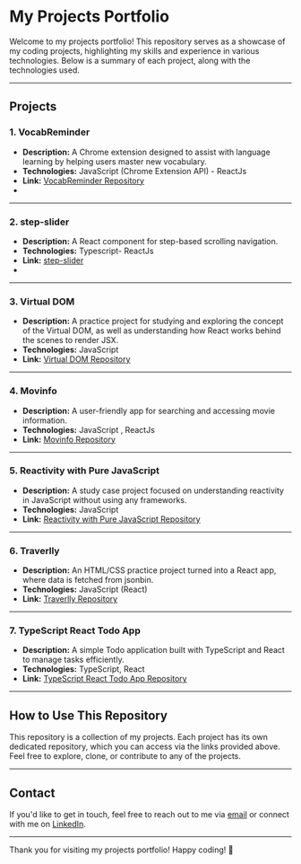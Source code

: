 # My Projects Portfolio

Welcome to my projects portfolio! This repository serves as a showcase of my coding projects, highlighting my skills and experience in various technologies. Below is a summary of each project, along with the technologies used.

---

## Projects

### 1. **VocabReminder**

- **Description:** A Chrome extension designed to assist with language learning by helping users master new vocabulary.
- **Technologies:** JavaScript (Chrome Extension API) - ReactJs
- **Link:** [VocabReminder Repository](https://github.com/mohammad-gh72/VocabReminder)
- 
---

### 2. **step-slider**

- **Description:** A React component for step-based scrolling navigation.
- **Technologies:** Typescript- ReactJs
- **Link:** [step-slider](https://github.com/mohammad-gh72/step-slider)
- 
---

### 3. **Virtual DOM**

- **Description:** A practice project for studying and exploring the concept of the Virtual DOM, as well as understanding how React works behind the scenes to render JSX.
- **Technologies:** JavaScript
- **Link:** [Virtual DOM Repository](https://github.com/mohammad-gh72/virtualDom)

---

### 4. **Movinfo**

- **Description:** A user-friendly app for searching and accessing movie information.
- **Technologies:** JavaScript , ReactJs
- **Link:** [Movinfo Repository](https://github.com/mohammad-gh72/Movinfo)

---

### 5. **Reactivity with Pure JavaScript**

- **Description:** A study case project focused on understanding reactivity in JavaScript without using any frameworks.
- **Technologies:** JavaScript
- **Link:** [Reactivity with Pure JavaScript Repository](https://github.com/mohammad-gh72/reactivity-with-pure-javascript)

---

### 6. **Traverlly**

- **Description:** An HTML/CSS practice project turned into a React app, where data is fetched from jsonbin.
- **Technologies:** JavaScript (React)
- **Link:** [Traverlly Repository](https://github.com/mohammad-gh72/traverlly)

---

### 7. **TypeScript React Todo App**

- **Description:** A simple Todo application built with TypeScript and React to manage tasks efficiently.
- **Technologies:** TypeScript, React
- **Link:** [TypeScript React Todo App Repository](https://github.com/mohammad-gh72/TypeScript_React-TodoApp)

---

## How to Use This Repository

This repository is a collection of my projects. Each project has its own dedicated repository, which you can access via the links provided above. Feel free to explore, clone, or contribute to any of the projects.

---

## Contact

If you'd like to get in touch, feel free to reach out to me via [email](ghmailbox72@gmail.com) or connect with me on [LinkedIn](https://www.linkedin.com/in/mohammad-ghohestani-03a747352/).

---

Thank you for visiting my projects portfolio! Happy coding! 🚀
